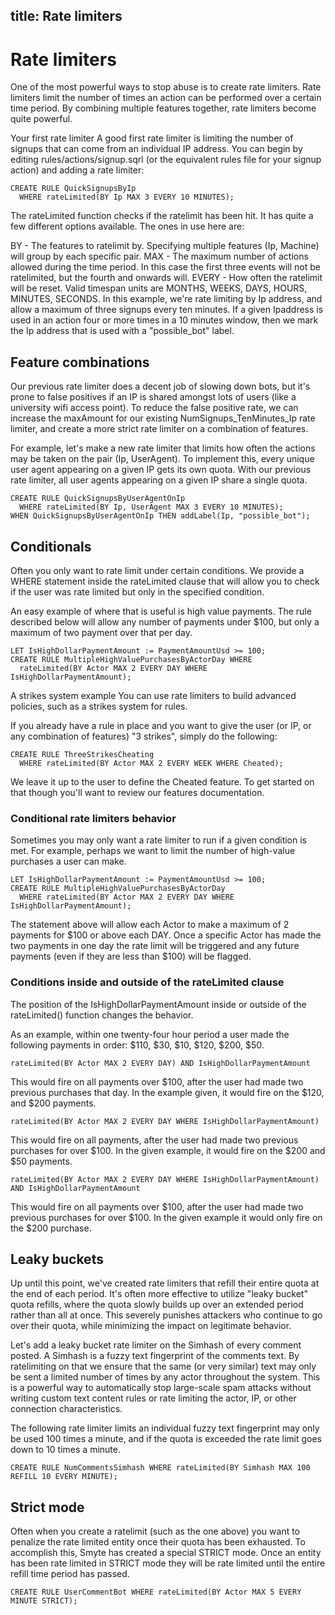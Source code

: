 title: Rate limiters
---

# Rate limiters

One of the most powerful ways to stop abuse is to create rate limiters. Rate limiters limit the number of times an action can be performed over a certain time period. By combining multiple features together, rate limiters become quite powerful.

Your first rate limiter
A good first rate limiter is limiting the number of signups that can come from an individual IP address. You can begin by editing rules/actions/signup.sqrl (or the equivalent rules file for your signup action) and adding a rate limiter:

```
CREATE RULE QuickSignupsByIp
  WHERE rateLimited(BY Ip MAX 3 EVERY 10 MINUTES);
```
 
The rateLimited function checks if the ratelimit has been hit. It has quite a few different options available. The ones in use here are:

BY - The features to ratelimit by. Specifying multiple features (Ip, Machine) will group by each specific pair.
MAX - The maximum number of actions allowed during the time period. In this case the first three events will not be ratelimited, but the fourth and onwards will.
EVERY - How often the ratelimit will be reset. Valid timespan units are MONTHS, WEEKS, DAYS, HOURS, MINUTES, SECONDS.
In this example, we're rate limiting by Ip address, and allow a maximum of three signups every ten minutes. If a given Ipaddress is used in an action four or more times in a 10 minutes window, then we mark the Ip address that is used with a "possible_bot" label.

## Feature combinations

Our previous rate limiter does a decent job of slowing down bots, but it's prone to false positives if an IP is shared amongst lots of users (like a university wifi access point). To reduce the false positive rate, we can increase the maxAmount for our existing NumSignups_TenMinutes_Ip rate limiter, and create a more strict rate limiter on a combination of features.

For example, let's make a new rate limiter that limits how often the actions may be taken on the pair (Ip, UserAgent). To implement this, every unique user agent appearing on a given IP gets its own quota. With our previous rate limiter, all user agents appearing on a given IP share a single quota.

```
CREATE RULE QuickSignupsByUserAgentOnIp
  WHERE rateLimited(BY Ip, UserAgent MAX 3 EVERY 10 MINUTES);
WHEN QuickSignupsByUserAgentOnIp THEN addLabel(Ip, "possible_bot");
```

## Conditionals

Often you only want to rate limit under certain conditions. We provide a WHERE statement inside the rateLimited clause that will allow you to check if the user was rate limited but only in the specified condition.

An easy example of where that is useful is high value payments. The rule described below will allow any number of payments under $100, but only a maximum of two payment over that per day.

```
LET IsHighDollarPaymentAmount := PaymentAmountUsd >= 100;
CREATE RULE MultipleHighValuePurchasesByActorDay WHERE
  rateLimited(BY Actor MAX 2 EVERY DAY WHERE IsHighDollarPaymentAmount);
```
 
A strikes system example
You can use rate limiters to build advanced policies, such as a strikes system for rules.

If you already have a rule in place and you want to give the user (or IP, or any combination of features) "3 strikes", simply do the following:

```
CREATE RULE ThreeStrikesCheating
  WHERE rateLimited(BY Actor MAX 2 EVERY WEEK WHERE Cheated);
```
 
We leave it up to the user to define the Cheated feature. To get started on that though you'll want to review our features documentation.

 
### Conditional rate limiters behavior

Sometimes you may only want a rate limiter to run if a given condition is met. For example, perhaps we want to limit the number of high-value purchases a user can make.

```
LET IsHighDollarPaymentAmount := PaymentAmountUsd >= 100;
CREATE RULE MultipleHighValuePurchasesByActorDay
  WHERE rateLimited(BY Actor MAX 2 EVERY DAY WHERE IsHighDollarPaymentAmount);
```

The statement above will allow each Actor to make a maximum of 2 payments for $100 or above each DAY. Once a specific Actor has made the two payments in one day the rate limit will be triggered and any future payments (even if they are less than $100) will be flagged.

### Conditions inside and outside of the rateLimited clause
The position of the IsHighDollarPaymentAmount inside or outside of the rateLimited() function changes the behavior.

As an example, within one twenty-four hour period a user made the following payments in order: $110, $30, $10, $120, $200, $50.

```
rateLimited(BY Actor MAX 2 EVERY DAY) AND IsHighDollarPaymentAmount
```

This would fire on all payments over $100, after the user had made two previous purchases that day. In the example given, it would fire on the $120, and $200 payments.

```
rateLimited(BY Actor MAX 2 EVERY DAY WHERE IsHighDollarPaymentAmount)
```

This would fire on all payments, after the user had made two previous purchases for over $100. In the given example, it would fire on the $200 and $50 payments.

```
rateLimited(BY Actor MAX 2 EVERY DAY WHERE IsHighDollarPaymentAmount) AND IsHighDollarPaymentAmount
```

This would fire on all payments over $100, after the user had made two previous purchases for over $100. In the given example it would only fire on the $200 purchase.

## Leaky buckets

Up until this point, we've created rate limiters that refill their entire quota at the end of each period. It's often more effective to utilize "leaky bucket" quota refills, where the quota slowly builds up over an extended period rather than all at once. This severely punishes attackers who continue to go over their quota, while minimizing the impact on legitimate behavior.

Let's add a leaky bucket rate limiter on the Simhash of every comment posted. A Simhash is a fuzzy text fingerprint of the comments text. By ratelimiting on that we ensure that the same (or very similar) text may only be sent a limited number of times by any actor throughout the system. This is a powerful way to automatically stop large-scale spam attacks without writing custom text content rules or rate limiting the actor, IP, or other connection characteristics.

The following rate limiter limits an individual fuzzy text fingerprint may only be used 100 times a minute, and if the quota is exceeded the rate limit goes down to 10 times a minute.

```
CREATE RULE NumCommentsSimhash WHERE rateLimited(BY Simhash MAX 100 REFILL 10 EVERY MINUTE);
```

## Strict mode

Often when you create a ratelimit (such as the one above) you want to penalize the rate limited entity once their quota has been exhausted. To accomplish this, Smyte has created a special STRICT mode. Once an entity has been rate limited in STRICT mode they will be rate limited until the entire refill time period has passed.

```
CREATE RULE UserCommentBot WHERE rateLimited(BY Actor MAX 5 EVERY MINUTE STRICT);
```